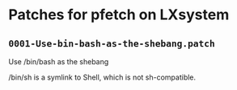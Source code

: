 # Patches for pfetch on LXsystem

## `0001-Use-bin-bash-as-the-shebang.patch`

Use /bin/bash as the shebang

/bin/sh is a symlink to Shell, which is not sh-compatible.


